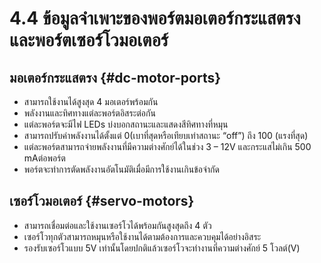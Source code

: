 # 4.4 ข้อมูลจำเพาะของพอร์ตมอเตอร์กระแสตรงและพอร์ตเซอร์โวมอเตอร์

## มอเตอร์กระแสตรง {#dc-motor-ports}

* สามารถใช้งานได้สูงสุด 4 มอเตอร์พร้อมกัน
* พลังงานและทิศทางแต่ละพอร์ตอิสระต่อกัน
* แต่ละพอร์ตจะมีไฟ LEDs  บ่งบอกสถานะและแสดงสีทิศทางที่หมุน
* สามารถปรับค่าพลังงานได้ตั้งแต่ 0\(เบาที่สุดหรือเทียบเท่าสถานะ “off”\)  ถึง 100 \(แรงที่สุด\)
* แต่ละพอร์ตสามารถจ่ายพลังงานที่มีความต่างศักย์ได้ในช่วง 3 – 12V และกระแสไม่เกิน 500 mAต่อพอร์ต
* พอร์ตจะทำการตัดพลังงานอัตโนมัติเมื่อมีการใช้งานเกินข้อจำกัด

## เซอร์โวมอเตอร์ {#servo-motors}

* สามารถเชื่อมต่อและใช้งานเซอร์โวได้พร้อมกันสูงสุดถึง 4 ตัว
* เซอร์โวทุกตัวสามารถหมุนหรือใช้งานได้ตามต้องการและควบคุมได้อย่างอิสระ
* รองรับเซอร์โวแบบ 5V เท่านั้นโดยปกติแล้วเซอร์โวจะทำงานที่ความต่างศักย์ 5 โวลต์\(V\)

